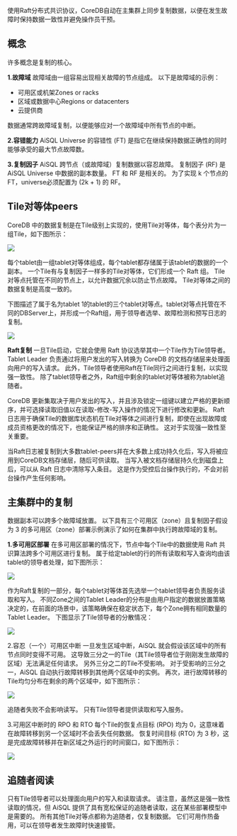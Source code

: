 使用Raft分布式共识协议，CoreDB自动在主集群上同步复制数据，以便在发生故障时保持数据一致性并避免操作员干预。

## **概念**

许多概念是复制的核心。

**1.故障域**
故障域由一组容易出现相关故障的节点组成。 以下是故障域的示例：

* 可用区或机架Zones or racks
* 区域或数据中心Regions or datacenters
* 云提供商

数据通常跨故障域复制，以便能够应对一个故障域中所有节点的中断。

**2.容错能力**
AiSQL Universe 的容错性 (FT) 是指它在继续保持数据正确性的同时能够承受的最大节点故障数。

**3.复制因子**
AiSQL 跨节点（或故障域）复制数据以容忍故障。 复制因子 (RF) 是 AiSQL Universe 中数据的副本数量。 FT 和 RF 是相关的。 为了实现 k 个节点的 FT，universe必须配置为 (2k + 1) 的 RF。

## **Tile对等体peers**

CoreDB 中的数据复制是在Tile级别上实现的，使用Tile对等体，每个表分片为一组Tile，如下图所示：

![](media/chapter9/25.png)

每个tablet由一组tablet对等体组成，每个tablet都存储属于该tablet的数据的一个副本。 一个Tile有与复制因子一样多的Tile对等体，它们形成一个 Raft 组。 Tile对等点托管在不同的节点上，以允许数据冗余以防止节点故障。 Tile对等体之间的数据复制是高度一致的。

下图描述了属于名为tablet 1的tablet的三个tablet对等点。tablet对等点托管在不同的DBServer上，并形成一个Raft组，用于领导者选举、故障检测和预写日志的复制。

![](media/chapter9/26.png)



**Raft复制**
一旦Tile启动，它就会使用 Raft 协议选举其中一个Tile作为Tile领导者。 Tablet Leader 负责通过将用户发出的写入转换为 CoreDB 的文档存储层来处理面向用户的写入请求。 此外，Tile领导者使用Raft在Tile同行之间进行复制，以实现强一致性。 除了tablet领导者之外，Raft组中剩余的tablet对等体被称为tablet追随者。

CoreDB 更新集取决于用户发出的写入，并且涉及锁定一组键以建立严格的更新顺序，并可选择读取旧值以在读取-修改-写入操作的情况下进行修改和更新。 Raft 日志用于确保Tile的数据库状态机在Tile对等体之间进行复制，即使在出现故障或成员资格更改的情况下，也能保证严格的排序和正确性。 这对于实现强一致性至关重要。

当Raft日志被复制到大多数tablet-peers并在大多数上成功持久化后，写入将被应用到CoreDB文档存储层，随后可供读取。 当写入被文档存储层持久化到磁盘上后，可以从 Raft 日志中清除写入条目。 这是作为受控后台操作执行的，不会对前台操作产生任何影响。

## **主集群中的复制**

数据副本可以跨多个故障域放置。 以下具有三个可用区（zone）且复制因子假设为 3 的多可用区（zone）部署示例演示了如何在集群中执行跨故障域的复制。

**1.多可用区部署**
在多可用区部署的情况下，节点中每个Tile中的数据使用 Raft 共识算法跨多个可用区进行复制。 属于给定tablet的行的所有读取和写入查询均由该tablet的领导者处理，如下图所示：

![](media/chapter9/27.png)

作为Raft复制的一部分，每个tablet对等体首先选举一个tablet领导者负责服务读取和写入。 不同Zone之间的Tablet Leader的分布是由用户指定的数据放置策略决定的，在前面的场景中，该策略确保在稳定状态下，每个Zone拥有相同数量的Tablet Leader。 下图显示了Tile领导者的分散情况：

![](media/chapter9/28.png)

2.容忍（一个）可用区中断
一旦发生区域中断，AiSQL 就会假设该区域中的所有节点同时变得不可用。 这导致三分之一的Tile（其Tile领导者位于刚刚发生故障的区域）无法满足任何请求。 另外三分之二的Tile不受影响。 对于受影响的三分之一，AiSQL 自动执行故障转移到其他两个区域中的实例。 再次，进行故障转移的Tile均匀分布在剩余的两个区域中，如下图所示：

![](media/chapter9/29.png)

追随者失败不会影响读写。 只有Tile领导者提供读取和写入服务。

3.可用区中断时的 RPO 和 RTO
每个Tile的恢复点目标 (RPO) 均为 0，这意味着在故障转移到另一个区域时不会丢失任何数据。 恢复时间目标 (RTO) 为 3 秒，这是完成故障转移并在新区域之外运行的时间窗口，如下图所示：

![](media/chapter9/30.png)



## **追随者阅读**

只有Tile领导者可以处理面向用户的写入和读取请求。 请注意，虽然这是强一致性读取的情况，但 AiSQL 提供了具有宽松保证的追随者读取，这在某些部署模型中是需要的。 所有其他Tile对等点都称为追随者，仅复制数据。 它们可用作热备用，可以在领导者发生故障时快速接管。
